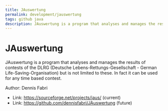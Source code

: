 ```yaml
---
title: JAuswertung
permalink: development/jauswertung
tags: github java
description: JAuswertung is a program that analyses and manages the results of contests of the DLRG (Deutsche Lebens-Rettungs-Gesellschaft - German Life-Saving-Organisation) but is not limited to these. In fact it can be used for any time based contest.
---
```


# JAuswertung

JAuswertung is a program that analyses and manages the results of contests of the DLRG (Deutsche Lebens-Rettungs-Gesellschaft - German Life-Saving-Organisation) but is not limited to these. In fact it can be used for any time based contest.

Author: Dennis Fabri

- Link: <https://sourceforge.net/projects/jaus/> (current)
- Link: <https://github.com/dennisfabri/JAuswertung> (future)

